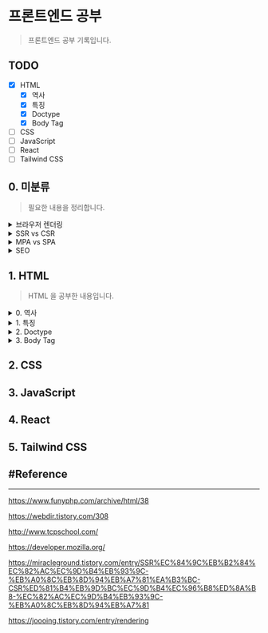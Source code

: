 # 프론트엔드 공부
> 프론트엔드 공부 기록입니다.

## TODO
- [x] HTML
    - [x] 역사
    - [x] 특징
    - [x] Doctype 
    - [x] Body Tag
- [ ] CSS
- [ ] JavaScript
- [ ] React
- [ ] Tailwind CSS

## 0. 미분류
> 필요한 내용을 정리합니다.

<details>
<summary>브라우저 렌더링</summary>
추가예정
</details>

<details>
<summary>SSR vs CSR</summary>

- Client side Rendering : 사용자 측(웹 브라우저) 스크립트 처리(SPA의 동작 방식)

        장점 :
            요청에 따라 필요한 부분만 렌더링
            빠른 속도, 서버 부하 감소
        단점 :
            초기 로딩 시간이 긺

- Server side Rendering : 서버에서 스크립트를 처리하여 그 결과를 HTML로 만들어 전달(MPA의 동작 방식)

        장점 : 
            초기 로딩 속도 빠름
            검색엔진 최적화 유리
        단점 :
            TTV(Time to View)와 TTI(Time to Interact)간 시간 간격 존재
            서버측 부하 발생
            응답시 화면 전체가 새로고침(깜빡임)
</details>

<details>
<summary>MPA vs SPA</summary>

- MPA : multi page application 의 약자

        인터렉션이 발생할 때마다 서버로부터 새로운 HTML을 받아와서 해당 링크로 이동하여 페이지 전체를 새로 렌더링하는 전통적인 웹 페이지 구성 방식

- SPA : Single Page Application의 약자로 하나의 페이지로 구성된 웹 어플리케이션

        브라우저에 최초에 한번 페이지 전체를 로드하고, 이후부터는 특정 부분만 Ajax를 통해 데이터를 바인딩하는 방식

        *SPA는 현재 웹개발의 트렌드(React 등)

</details>

<details>
<summary>SEO</summary>

추가 예정

</details>


## 1. HTML
> HTML 을 공부한 내용입니다.

<details>
<summary>0. 역사</summary>
<br>

| version   | year | contents |
|-----------|------|----------|
| HTML 1.0  | 1991 |팀 버나스리(Tim Berners-Lee)가 발표한 최초의 HTML|
| HTML 2.0  | 1995 |국제 표준으로 제정된 최초의 HTML|
| HTML 3.2  | 1997 |W3C에 의해 제정된 최초의 HTML|
| HTML 4.01 | 1999 |Stylesheet 지원|
| XHTML 1.0 | 2000 |확장성 있는 HTML+XML|
| HTML 5    | 2014 |간결한 코드|

<br>
</details>

<details>
<summary>1. 특징</summary>

>HTML : HyperText Markup Language 의 약자, 태그와 속성으로 구성

- 태그 : HTML 문법을 이루는 가장 작은 단위, 요소(element)와 같은 의미

        홑화살괄호(<>) 사이 태그명 입력
        시작 태그(<>), 종료 태그(</>)의 한 쌍으로 구성
        시작태그에는 속성명과 속성 값이 올 수 있음

        * 빈 태그(Empty Tag) : 시작 태그만 가짐
            - <img>,<br>,<hr> 등

- 속성 : 태그의 의미나 기능을 보충 (속성명은 소문자 권장)

        - class : 같은 유형의 태그를 분류 (CSS .)

        - id : 태그에 유일한 이름 지정, 단 하나의 요소에만 지정 (CSS #, 우선적용)

- 상속 : 태그 위치에 따라 부모, 자식 형제 관계가 형성되며 CSS에 영향을 미침

- 콘텐츠 레벨 요소 :

        - 블록 : 부모 요소의 전체 공간을 차지

        - 인라인 : 콘텐츠의 흐름을 끊지 않고, 요소를 구성하는 태그에 할당된 공간만 차지


<br>
</details>

<details>
<summary>2. Doctype</summary>

>문서형 정의(Document Type Definition)
    
- 사용 목적

        - 다양한 브라우저가 HTML 문서를 동일하게 인식하기 위함
        - 문서간 호환성 향상
        - 미 기입시 Quirks Mode(비표준모드) 상태로 렌더링

- DOCTYPE 선언과 Head 태그 및 속성
    - HTML 4.01 (SGML 기반으로 DTD 참조 필요)
        
            1.최상위 엘리먼트 네임 (Root Element Name)
                * HTML
            2.국제적,공용 || 내부적,제한용 (Public || SYSTEM)
                * Public
            3.ISO공인인증기관 || ISO비공인인증기관 ("+" || "-")
            4.기관명
                *  W3C : 비공인 인증기관
            5.DTD 타입
                - Strict : W3C 권장 문서 타입 (문법을 정확하게 준수하지 않으면 오류)
                    * center, iframe, 새창 띄우기 등 제한
                - Transitional : 호환성 위한 중간단계 문서 타입 (문법에 오류가 있어도 허용)
                - Frameset : Frameset 사용을 위한 태그,속성 추가한 문서 타입 (현재 거의 사용 X)
            6.인코딩언어(ISO)
            7.DTD 참조 문서

    - HTML 5 (최소한의 코드 작성 기반)

            <!DOCTYPE html> 
            <html>
                <head> : 메타데이터 정의 영역
                    <meta> : 항상 head 내부 위치
                        속성
                            - charset : 인코딩 방식 명시 (HTML5에서 추가된 속성)
                                * UTF-8
                            - content : name/http-equiv 속성 관련 값
                            - http-equiv : Http 헤더 제공, 반드시 content 속성이 함께 명시되어야 함
                                * content-type : 인코딩 방식
                                * default-style : 우선 적용 스타일 시트
                                * refresh : 문서 새로고침 간격(리다이렉트)
                                * X-UA-Compatible : 최신 표준엔진 렌더링
                            - name :
                                * application-name : 웹 어플리케이션 이름 정의
                                * author : 문서 저자 정의
                                * description : 웹 페이지 설명
                                * generator : 저작 도구
                                * keywords : 검색 엔진 키워드
                                * viewport : 뷰포트 설정
                                    content
                                        * user-scalable=no : 사용자의 확대보기 허용 여부(yes/no)
                                        * intial-scale=1.0 : 페이지 로딩시 확대비율
                                        * maximum-scale=1.0 : 최대 확대 비율
                                        * minimum-scale=1.0 : 최소 축소 비율
                                        * width=device-width : 플랫폼 가로 크기에 맞춤, 수치를 넣으면 그 수치에 맞게 맞춰짐
                                        * target-densitydpi=medium-dpi : dpi([dots per inch])
                            * HTML5 미지원 속성
                                - scheme : content 속성 해석 스키마 

                    <title> : HTML 문서 제목 지정 (존재하지 않을 경우 HTML 유효성 검사 통과 X)
                                * title이 여러개 일 경우 검색엔진 신뢰성 하락
                                * 툴바, 즐겨찾기, 결과페이지 제목

                    <link> : 외부 소스 관계 정의
                        속성
                            - crossorigin : CORS 요청 처리방식
                                * anonymous : 인증정보 전송 X
                                * use-credentials : 인증정보(쿠키, X.609 인증서, HTTP Basic 인증) 전송
                            - href : 외부 URL
                            - media : 미디어, 장치
                            - type : 미디어 타입
                            - rel : 필수속성, 외부 리소스 연관 관계 명시
                                * alternate : 해당 문서의 대체 버전 링크
                                * author : 문서의 저자
                                * dns-prefetch : DNS 확인 작업 미리 수행
                                * help : 도움말
                                * icon : 아이콘
                                * license : 저작권 정보
                                * next : 다음문서 링크
                                * pingback : 핑백서버 주소
                                * preconnect : 브라우저가 대상 리소스 원본에 미리 연결
                                * prefetch : 브라우저가 대상 리소스를 미리 캐시 (비표준)
                                * preload/preload : 탐색에 사용될 리소스 미리 캐시 (preload : 우선순위 적용)
                                    * as : 콘텐츠 유형 지정
                                * prev : 이전문서 링크
                                * search : 검색 리소스
                                * stylesheet : 스타일시트 (CSS)
                            - sizes : rel="icon"일 경우 크기 설정
                                * 높이 x 너비
                                * any
                            * HTML5 미지원 속성
                                - charset
                                - rev
                                - target

                    <style> : HTML 문서 스타일 정보 정의 (CSS)
                        속성
                            - media
                            - type

                    <script> : 클라이언트 사이드 스크립트 정의 (JavaScript)
                        속성
                            * 외부 스크립트 참조시 사용가능
                                - async : 비동기 실행 (HTML 5 추가)
                                - charset : 인코딩 방식
                                - defer : 페이징 파싱 후 스크립트 실행
                            - scr : 외부 스크립트 파일 URL
                            - type : 미디어 타입
                            * HTML5 미지원 속성
                                -xml:space
                </head>

                <body> : HTML 모든 컨텐츠 영역 정의, 단 하나만 존재 가능
                    * HTML5에서는 body의 모든 속성을 지원하지 않음
                        -alink
                        -background
                        -bgcolor
                        -link
                        -text
                        -vlink
                </body>
            </html>

- Doctype 선언 종류
    * HTML 4.01 Strict
        
            <!DOCTYPE HTML PUBLIC "-//W3C//DTD HTML 4.01//EN" "http://www.w3.org/TR/html4/strict.dtd">
    * HTML 4.01 Transitional
        
            <!DOCTYPE HTML PUBLIC "-//W3C//DTD HTML 4.01 Transitional//EN" "http://www.w3.org/TR/html4/loose.dtd">
    * HTML 4.01 Frameset
        
            <!DOCTYPE HTML PUBLIC "-//W3C//DTD HTML 4.01 Frameset//EN" http://www.w3.org/TR/html4/frameset.dtd">
    * XHTML 1.0 Strict
        
            <!DOCTYPE html PUBLIC "-//W3C//DTD XHTML 1.0 Strict//EN" "http://www.w3.org/TR/xhtml1/DTD/xhtml1-strict.dtd">
    * XHTML 1.0 Transitional
        
            <!DOCTYPE html PUBLIC "-//W3C//DTD XHTML 1.0 Transitional//EN" "http://www.w3.org/TR/xhtml1/DTD/xhtml1-transitional.dtd">
    * XHTML 1.0 Frameset
        
            <!DOCTYPE html PUBLIC "-//W3C//DTD XHTML 1.0 Frameset//EN" "http://www.w3.org/TR/xhtml1/DTD/xhtml1-frameset.dtd">
    * XHTML 1.1
        
            <!DOCTYPE html PUBLIC "-//W3C//DTD XHTML 1.1//EN" "http://www.w3.org/TR/xhtml11/DTD/xhtml11.dtd">
    * HTML5
        
            <!DOCTYPE html>
</details>

<details>
<summary>3. Body Tag</summary>

- 텍스트

        <hn> : 제목, 주제 텍스트 표현
            <h1> ~ <h6> 순으로 중요도 설정
                * 검색엔진의 경우 <h1>부터 단계적으로 검색하며 
                  중간 단계가 없을 경우 검색종료
                  따라서 숫자를 순차적으로 사용해야함

        <p> : 본문의 문단

        <br> : 줄 바꿈

        <strong> : 텍스트 의미 강조, 중첩 가능

        <em> : 글자 기울임

        <ins> : 밑줄

        <del> : 취소선

        <sub> : 아래 첨자

        <sup> : 위 첨자

- 인용구

        <blockquote> : 출처에서 인용한 텍스트
        
        <q> : 짧은 인용문

        * 속성
                cite : 출처 경로

- 그룹

        <div> : 블록 요소 그룹

        <span> : 인라인 요소 그룹

- 목록

        <ul> : 비순서형 목록
            <li> : 목록 내용

        <ol> : 순서형 목록
            <li> : 목록 내용

        <dl> : 정의형 목록
            <dt>용어
            <dd>용어 설명

- 링크와 이미지

        <a> : 링크 생성
            * 속성
                - href : 경로
                    * 불분명한 경로시 href="#"
                - target : 연결 방식
                    _blank : 새 창으로 열림
                    _parent
                    _sefl
                    _top
                - title : 링크 설명

        <img> : 이미지 객체 삽입
            * 속성
                - src : 이미지 경로
                    * 경로 기준 (상대 경로)
                        ./ : 현재 폴더
                        ../ : 상위 폴더
                - alt : 이미지 설명
                    * 웹 접근성 보장

- 폼

        <form> : 폼 양식
            * 속성
                - action : 상호작용할 서버 URL
                - method : 송신 방식
                    * get : 보안 요구 X
                    * post : 보안 요구 정보
        
        <input> : 사용자 입력 정보(id,password) 요소 생성
            * 속성
                - type : 상호작용 요소 종류, 필수 속성
                    * text
                    * password
                    * tel
                    * number
                    * url
                    * search
                    * email
                    * checkbox
                    * radio : 라디오 박스
                    * file : 파일 업로드
                    * button
                    * image : 이미지 버튼, src 속성 사용
                    * hidden
                    * date
                    * datetime-local
                    * month
                    * week
                    * time
                    * range
                    * color
                    * submit
                    * reset
                - name : 서버에 전송될 요소의 이름
                - value : 초깃값

        <textarea> : 여러 줄의 입력 요소
            * 콘텐츠 영역에 초깃값 정의

        <label> : 상호작용 요소에 이름 생성
            * 스크린 리더기 식별 능력 향상 -> 웹 접근성 향상
            * 속성
                - for : 이름
                    => label for 속성과 input id 이름을 같은 값으로 설정

        <fieldset> : 박스 모양의 테두리 생성
            <legend> : 그룹 이름

        <select> : 콤보박스 생성
            * 속성
                - size : 화면 노출 항목 개수
                - multiple : 다중 선택
                - selected : 기본 선택 항목
            <optgruop> : 항목 그룹화
                <option> : 항목
                    * 속성
                        - value : 서버에 전송할 값, 미입력시 텍스트 값 전송
        
        <button> : 버튼 생성
            * input 과 달리 이미지, 태그 포함 가능
            * 속성
                - type 
                    * submit
                    * reset
                    * button

        * 추가 속성
            - disabled : 비활성화
            - readonly : 읽기 전용 (서버에 값 전송)
            - maxlength : 입력 글자 수 제한
            - checked : 요소를 선택된 상태로 표시(checkbox, radio)
            - placeholder : 입력 요소의 힌트

- 표(table)

        <table>
            <caption> : 표 제목
            <col> : 1개의 열 그룹화
            <colgroup> : 2개 이상의 열 그룹화
                * span : [값 = 그룹화 열 개수]
                * 병합과 다름 (주로 스타일 설정)
            <thead>
                <tr> : 행 생성 
                    <th> : 제목 열 생성
            <tfoot>
            <tbody>
                <tr>
                    <td> : 내용 열 생성
            
            *<thead>, <tfoot>, <tbody> => 웹 접근성 향상

        * 속성
            - rowspan / colspan : 셀 병합, [값 = 병합할 셀 개수]
            - scope : 웹 접근성 향상
                * row / col
                * rowgroup / colgroup

- 멀티미디어

        <audio>
            <source src="#" type="audio/wav">
            <source src="#" type="audio/mp3">
            ...

        <video>
            <source>

        * 속성
            - src
            - type : 미디어 타입
                * 웹 지원 형식을 설정 가능 => 웹 접근성 향상
            - controls : 컨트롤 패널

- 시맨틱 태그

        검색 엔진에 맞춰 웹 구조화

        <header>, <nav>, <section>, <article>, <aside>, <footer>, <main> 

* 글로벌 속성

        - class
        - id
        - style
        - title : 추가 정보 (커서를 대면 툴팁 정보 표시)
        - lang
        - hidden : 화면에서 감춤
        - data-* : 커스텀 속성
</details>

## 2. CSS

## 3. JavaScript

## 4. React

## 5. Tailwind CSS

## #Reference
---
https://www.funyphp.com/archive/html/38

https://webdir.tistory.com/308

http://www.tcpschool.com/

https://developer.mozilla.org/

https://miracleground.tistory.com/entry/SSR%EC%84%9C%EB%B2%84%EC%82%AC%EC%9D%B4%EB%93%9C-%EB%A0%8C%EB%8D%94%EB%A7%81%EA%B3%BC-CSR%ED%81%B4%EB%9D%BC%EC%9D%B4%EC%96%B8%ED%8A%B8-%EC%82%AC%EC%9D%B4%EB%93%9C-%EB%A0%8C%EB%8D%94%EB%A7%81

https://joooing.tistory.com/entry/rendering